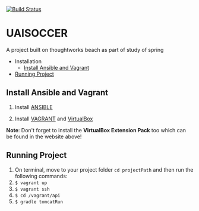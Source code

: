 [![Build Status](https://snap-ci.com/raigons/uaisoccer/branch/master/build_image)](https://snap-ci.com/raigons/uaisoccer/branch/master)

# UAISOCCER
A project built on thoughtworks beach as part of study of spring

* Installation
  * [Install Ansible and Vagrant](https://github.com/raigons/uaisoccer#install-ansible-and-vagrant)
* [Running Project](https://github.com/raigons/uaisoccer#running-project)  

## Install Ansible and Vagrant

1. Install [ANSIBLE](http://www.ansible.com "ansible")

2. Install [VAGRANT](http://www.vagrantup.com/ "vagrant") and [VirtualBox](https://www.virtualbox.org/wiki/Downloads "virtualbox")

  __Note__: Don't forget to install the __VirtualBox Extension Pack__ too which can be found in the website above!

## Running Project 

1. On terminal, move to your project folder `cd projectPath` and then run the following commands:
2. `$ vagrant up` 
3. `$ vagrant ssh`
4. `$ cd /vagrant/api`
5. `$ gradle tomcatRun`


